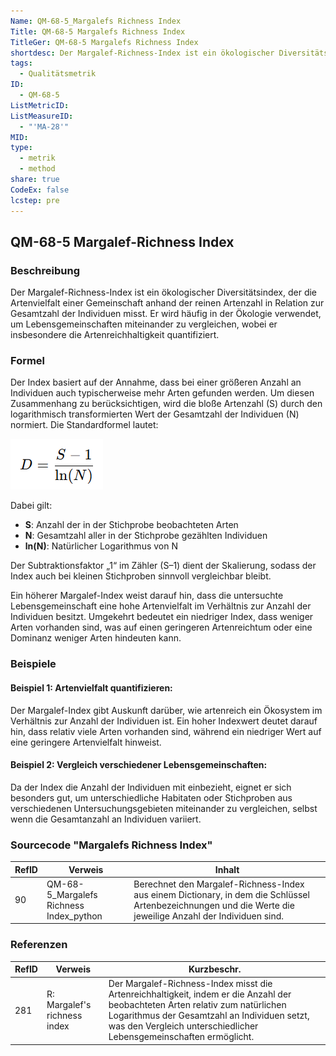 ```yaml
---
Name: QM-68-5_Margalefs Richness Index
Title: QM-68-5 Margalefs Richness Index
TitleGer: QM-68-5 Margalefs Richness Index
shortdesc: Der Margalef-Richness-Index ist ein ökologischer Diversitätsindex, der die Artenvielfalt misst
tags:
  - Qualitätsmetrik
ID:
  - QM-68-5
ListMetricID: 
ListMeasureID:
  - "'MA-28'"
MID: 
type:
  - metrik
  - method
share: true
CodeEx: false
lcstep: pre
---
```

## QM-68-5 Margalef-Richness Index

### Beschreibung

Der Margalef-Richness-Index ist ein ökologischer Diversitätsindex, der die Artenvielfalt einer Gemeinschaft anhand der reinen Artenzahl in Relation zur Gesamtzahl der Individuen misst. Er wird häufig in der Ökologie verwendet, um Lebensgemeinschaften miteinander zu vergleichen, wobei er insbesondere die Artenreichhaltigkeit quantifiziert.

### Formel

Der Index basiert auf der Annahme, dass bei einer größeren Anzahl an Individuen auch typischerweise mehr Arten gefunden werden. Um diesen Zusammenhang zu berücksichtigen, wird die bloße Artenzahl (S) durch den logarithmisch transformierten Wert der Gesamtzahl der Individuen (N) normiert. Die Standardformel lautet:

![Margalefs Richness Index](../../../../9999_Images/MargalefsRichnessIndex.png)

Dabei gilt:

- **S**: Anzahl der in der Stichprobe beobachteten Arten
- **N**: Gesamtzahl aller in der Stichprobe gezählten Individuen
- **ln(N)**: Natürlicher Logarithmus von N

Der Subtraktionsfaktor „1“ im Zähler (S–1) dient der Skalierung, sodass der Index auch bei kleinen Stichproben sinnvoll vergleichbar bleibt.

Ein höherer Margalef-Index weist darauf hin, dass die untersuchte Lebensgemeinschaft eine hohe Artenvielfalt im Verhältnis zur Anzahl der Individuen besitzt. Umgekehrt bedeutet ein niedriger Index, dass weniger Arten vorhanden sind, was auf einen geringeren Artenreichtum oder eine Dominanz weniger Arten hindeuten kann.

### Beispiele 

#### Beispiel 1: Artenvielfalt quantifizieren:

Der Margalef-Index gibt Auskunft darüber, wie artenreich ein Ökosystem im Verhältnis zur Anzahl der Individuen ist. Ein hoher Indexwert deutet darauf hin, dass relativ viele Arten vorhanden sind, während ein niedriger Wert auf eine geringere Artenvielfalt hinweist.
    
#### Beispiel 2: Vergleich verschiedener Lebensgemeinschaften:

Da der Index die Anzahl der Individuen mit einbezieht, eignet er sich besonders gut, um unterschiedliche Habitaten oder Stichproben aus verschiedenen Untersuchungsgebieten miteinander zu vergleichen, selbst wenn die Gesamtanzahl an Individuen variiert.

### Sourcecode "Margalefs Richness Index"

| RefID | Verweis                                 | Inhalt                                                                                                                                                         |
| ----- | --------------------------------------- | -------------------------------------------------------------------------------------------------------------------------------------------------------------- |
| 90    | QM-68-5_Margalefs Richness Index_python | Berechnet den Margalef-Richness-Index aus einem Dictionary,    in dem die Schlüssel Artenbezeichnungen und die Werte die jeweilige Anzahl der Individuen sind. |



### Referenzen

| RefID | Verweis                        | Kurzbeschr.                                                                                                                                                                                                                                         |
| ----- | ------------------------------ | --------------------------------------------------------------------------------------------------------------------------------------------------------------------------------------------------------------------------------------------------- |
| 281   |  R: Margalef's richness index  | Der Margalef-Richness-Index misst die Artenreichhaltigkeit, indem er die Anzahl der beobachteten Arten relativ zum natürlichen Logarithmus der Gesamtzahl an Individuen setzt, was den Vergleich unterschiedlicher Lebensgemeinschaften ermöglicht. |
